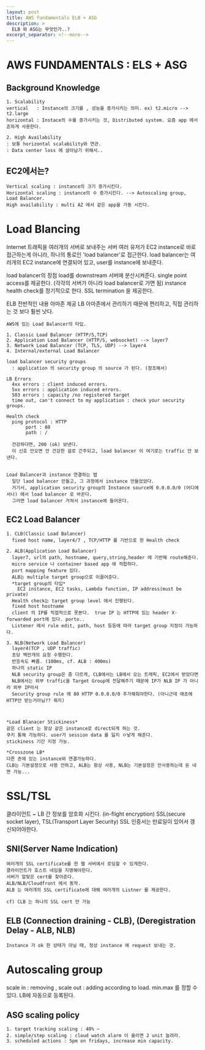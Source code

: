 ```yaml
---
layout: post
title: AWS fundamentals ELB + ASG
description: >
  ELB 와 ASG는 무엇인가..?
excerpt_separator: <!--more-->
---
```

# AWS FUNDAMENTALS : ELS + ASG

## Background Knowledge

    1. Scalability
    vertical   : Instance의 크기를 , 성능을 증가시키는 의미. ex) t2.micro --> t2.large
    horizontal : Instace의 수를 증가시키는 것, Distributed system. 요즘 app 에서 흔하게 사용한다.

    2. High Availability
    : 보통 horizontal scalability와 연관.
    : Data center loss 에 살아남기 위해서..


## EC2에서는?
    Vertical scaling : instance의 크기 증가시킨다.
    Horizontal scaling : instance의 수 증가시킨다. --> Autoscaling group, Load Balancer.
    High availability : multi AZ 에서 같은 app을 가동 시킨다.


# Load Blancing
  Internet 트래픽을 여러개의 서버로 보내주는 서버
    여러 유저가 EC2 instance로 바로 접근하는게 아니라, 하나의 통로인 'load balancer'로 접근한다.
    load balancer는 여러개의 EC2 instance에 연결되어 있고, user를 instance에 보내준다.

  load balancer의 장점
    load를 downstream 서버에 분산시켜준다.
    single point access를 제공한다. (각각의 서버가 아니라 load balancer로 가면 됨)
    instance health check를 정기적으로 한다.
    SSL termination 을 제공한다.

  ELB 전반적인 내용
    아마존 제공 LB
    아마존에서 관리하기 때문에 편리하고, 직접 관리하는 것 보다 훨씬 낫다.

    AWS에 있는 Load Balancer의 타입.

    1. Classic Load Balancer (HTTP/S,TCP)
    2. Application Load Balancer (HTTP/S, websocket) --> layer7
    3. Network Load Balancer (TCP, TLS, UDP) --> layer4
    4. Internal/external Load Balancer

    load balancer security groups
      : application 의 security group 의 source 가 된다. (참조해서)

    LB Errors
      4xx errors : client induced errors.
      5xx errors : application induced errors.
      503 errors : capacity /no registered target
      time out, can't connect to my application : check your security groups.

    Health check
      ping protocol : HTTP
           port : 80
           path : /

      건강하다면, 200 (ok) 보낸다.
      이 신호 안오면 안 건강한 걸로 간주되고, load balancer 이 여기로는 traffic 안 보낸다.


    Load Balancer과 instance 연결하는 법
      일단 laod balancer 만들고, 그 과정에서 instance 만들었었다.
      거기서, application security group의 Instance source에 0.0.0.0/0 (어디에서나) 에서 load balancer 로 바꾼다.
      그러면 load balancer 거쳐서 instance에 들어온다.  


## EC2 Load Balancer
    1. CLB(Classic Load Balancer)
      fixed host name, layer4/7 , TCP/HTTP 를 기반으로 한 Health check  

    2. ALB(Application Load Balancer)
      layer7, url의 path, hostname, query,string,header 에 기반해 route해준다.
      micro service 나 container based app 에 적합하다.
      port mapping feature 있다.
      ALB는 multiple target group으로 이끌어준다.
      *target group의 타입*
        EC2 instance, EC2 tasks, Lambda function, IP address(must be private)
      Health check는 target group level 에서 진행된다.
      fixed host hostname
      client 의 IP를 직접적으로 못본다.  true IP 는 HTTP에 있는 header X-forwarded port에 있다. porto..
      Listener 에서 rule edit, path, host 등등에 따라 target group 지정이 가능하다.

    3. NLB(Network Load Balancer)
      layer4(TCP , UDP traffic)
      초당 백만개의 요청 수행한다.
      반응속도 빠름. (100ms, cf. ALB : 400ms)
      하나의 static IP
      NLB security group은 좀 다르게, CLB에서는 LB에서 오는 트래픽, EC2에서 받았다면
      NLB에서는 외부 traffic을 Target Group에 전달해주기 때문에 IP가 NLB IP 가 아니라 외부 IP라서
      Security group rule 에 80 HTTP 0.0.0.0/0 추가해줘야한다. (아니근데 애초에 HTTP안 받는거아님?? 뭐지)



    *Load Blanacer Stickiness*
    같은 client 는 항상 같은 instance로 direct되게 하는 것.
    쿠키 통해 가능하다. user가 session data 를 잃지 ㅇ낳게 해준다.
    stickiness 기간 지정 가능.

    *Crosszone LB*
    다른 존에 있는 instance와 연결가능하다.
    CLB는 기본설정으로 사용 안하고, ALB는 항상 사용, NLB는 기본설정은 안사용하는데 돈 내면 가능...

# SSL/TSL
  클라이언트 ~ LB 간 정보를 암호화 시킨다. (in-flight encryption)
  SSL(secure socket layer), TSL(Transport Layer Security)
  SSL 인증서는 만료일이 있어서 갱신되어야한다.

## SNI(Server Name Indication)
    여러개의 SSL certificate를 한 웹 서버에서 로딩할 수 있게한다.
    클라이언트가 호스트 네임을 지명해야한다.
    서버가 알맞은 cert를 찾아준다.
    ALB/NLB/Cloudfront 에서 동작.
    ALB 는 여러개의 SSL certificate에 대해 여러개의 Listner 를 제공한다.

    cf) CLB 는 하나의 SSL cert 만 가능

## ELB (Connection draining - CLB), (Deregistration Delay -  ALB, NLB)
    Instance 가 ok 한 상태가 아닐 때, 정상 instance 에 request 보내는 것.


# Autoscaling group
  scale in : removing , scale out : adding according to load.
  min.max 를 정할 수 있다.
  LB에 자동으로 등록된다.

## ASG scaling policy
    1. target tracking scaling : 40% ~
    2. simple/step scaling : cloud watch alarm 이 울리면 2 unit 늘려라.
    3. scheduled actions : 5pm on fridays, increase min capacity.
